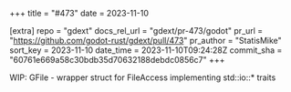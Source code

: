 +++
title = "#473"
date = 2023-11-10

[extra]
repo = "gdext"
docs_rel_url = "gdext/pr-473/godot"
pr_url = "https://github.com/godot-rust/gdext/pull/473"
pr_author = "StatisMike"
sort_key = 2023-11-10
date_time = 2023-11-10T09:24:28Z
commit_sha = "60761e669a58c30bdb35d70632188debdc0856c7"
+++

WIP: GFile - wrapper struct for FileAccess implementing std::io::* traits
